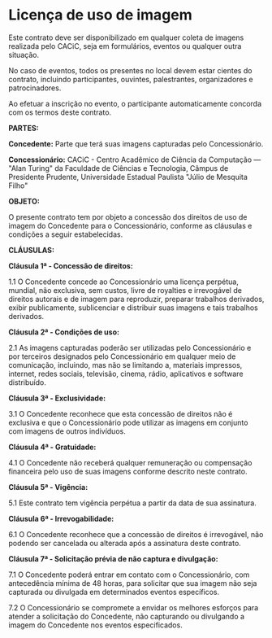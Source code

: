 # Licença de uso de imagem

Este contrato deve ser disponibilizado em qualquer coleta de imagens realizada pelo CACiC, seja em formulários, eventos ou qualquer outra situação.

No caso de eventos, todos os presentes no local devem estar cientes do contrato, incluindo participantes, ouvintes, palestrantes, organizadores e patrocinadores.

Ao efetuar a inscrição no evento, o participante automaticamente concorda com os termos deste contrato.

**PARTES:**

**Concedente:** Parte que terá suas imagens capturadas pelo Concessionário.

**Concessionário:** CACiC - Centro Acadêmico de Ciência da Computação — "Alan Turing" da Faculdade de Ciências e Tecnologia, Câmpus de Presidente Prudente, Universidade Estadual Paulista "Júlio de Mesquita Filho"

**OBJETO:**

O presente contrato tem por objeto a concessão dos direitos de uso de imagem do Concedente para o Concessionário, conforme as cláusulas e condições a seguir estabelecidas.

**CLÁUSULAS:**

**Cláusula 1ª - Concessão de direitos:**

1.1 O Concedente concede ao Concessionário uma licença perpétua, mundial, não exclusiva, sem custos, livre de royalties e irrevogável de direitos autorais e de imagem para reproduzir, preparar trabalhos derivados, exibir publicamente, sublicenciar e distribuir suas imagens e tais trabalhos derivados.

**Cláusula 2ª - Condições de uso:**

2.1 As imagens capturadas poderão ser utilizadas pelo Concessionário e por terceiros designados pelo Concessionário em qualquer meio de comunicação, incluindo, mas não se limitando a, materiais impressos, internet, redes sociais, televisão, cinema, rádio, aplicativos e software distribuído.

**Cláusula 3ª - Exclusividade:**

3.1 O Concedente reconhece que esta concessão de direitos não é exclusiva e que o Concessionário pode utilizar as imagens em conjunto com imagens de outros indivíduos.

**Cláusula 4ª - Gratuidade:**

4.1 O Concedente não receberá qualquer remuneração ou compensação financeira pelo uso de suas imagens conforme descrito neste contrato.

**Cláusula 5ª - Vigência:**

5.1 Este contrato tem vigência perpétua a partir da data de sua assinatura.

**Cláusula 6ª - Irrevogabilidade:**

6.1 O Concedente reconhece que a concessão de direitos é irrevogável, não podendo ser cancelada ou alterada após a assinatura deste contrato.

**Cláusula 7ª - Solicitação prévia de não captura e divulgação:**

7.1 O Concedente poderá entrar em contato com o Concessionário, com antecedência mínima de 48 horas, para solicitar que sua imagem não seja capturada ou divulgada em determinados eventos específicos.

7.2 O Concessionário se compromete a envidar os melhores esforços para atender a solicitação do Concedente, não capturando ou divulgando a imagem do Concedente nos eventos especificados.
